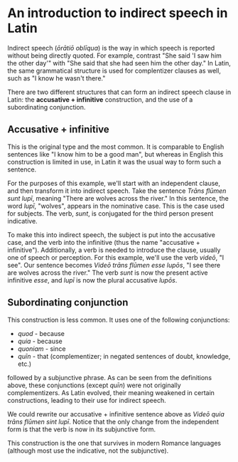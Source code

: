 # An introduction to indirect speech in Latin

Indirect speech (*ōrātiō oblīqua*) is the way in which speech is reported without being directly quoted.
For example, contrast "She said 'I saw him the other day'" with "She said that she had seen him the other day."
In Latin, the same grammatical structure is used for complentizer clauses as well, such as "I know he wasn't there."

There are two different structures that can form an indirect speech clause in Latin: the **accusative + infinitive**
construction, and the use of a subordinating conjunction.

## Accusative + infinitive
This is the original type and the most common.
It is comparable to English sentences like "I know him to be a good man", but whereas in English this construction
is limited in use, in Latin it was the usual way to form such a sentence.

For the purposes of this example, we'll start with an independent clause, and then transform it into indirect speech.
Take the sentence *Trāns flūmen sunt lupī*, meaning "There are wolves across the river."
In this sentence, the word *lupī*, "wolves", appears in the nominative case.
This is the case used for subjects.
The verb, *sunt*, is conjugated for the third person present indicative.

To make this into indirect speech, the subject is put into the accusative case, and the verb into the infinitive
(thus the name "accusative + infinitive").
Additionally, a verb is needed to introduce the clause, usually one of speech or perception.
For this example, we'll use the verb *videō*, "I see".
Our sentence becomes *Videō trāns flūmen esse lupōs*, "I see there are wolves across the river."
The verb *sunt* is now the present active infinitive *esse*, and *lupī* is now the plural accusative *lupōs*.

## Subordinating conjunction
This construction is less common.
It uses one of the following conjunctions:

* *quod* - because
* *quia* - because
* *quoniam* - since
* *quīn* - that (complementizer; in negated sentences of doubt, knowledge, etc.)

followed by a subjunctive phrase.
As can be seen from the definitions above, these conjunctions (except *quīn*) were not originally complementizers.
As Latin evolved, their meaning weakened in certain constructions, leading to their use for indirect speech.

We could rewrite our accusative + infinitive sentence above as *Videō quia trāns flūmen sint lupī*.
Notice that the only change from the independent form is that the verb is now in its subjunctive form.

This construction is the one that survives in modern Romance languages (although most use the indicative, not the subjunctive).
